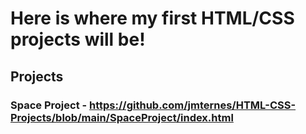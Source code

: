 # Here is where my first HTML/CSS projects will be!

## Projects

### Space Project - https://github.com/jmternes/HTML-CSS-Projects/blob/main/SpaceProject/index.html
